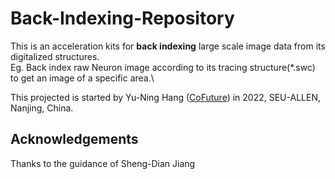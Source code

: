 # Back-Indexing-Repository
This is an acceleration kits for **back indexing** large scale image data from its digitalized structures. \
Eg. Back index raw Neuron image according to its tracing structure(*.swc) to get an image of a specific area.\

This projected is started by Yu-Ning Hang ([CoFuture](https://github.com/CoFuture)) in 2022, SEU-ALLEN, Nanjing, China.




## Acknowledgements
Thanks to the guidance of Sheng-Dian Jiang
